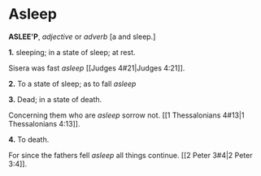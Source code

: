 # Asleep

**ASLEE'P**, _adjective_ or _adverb_ \[a and sleep.\]

**1.** sleeping; in a state of sleep; at rest.

Sisera was fast _asleep_ [[Judges 4#21|Judges 4:21]].

**2.** To a state of sleep; as to fall _asleep_

**3.** Dead; in a state of death.

Concerning them who are _asleep_ sorrow not. [[1 Thessalonians 4#13|1 Thessalonians 4:13]].

**4.** To death.

For since the fathers fell _asleep_ all things continue. [[2 Peter 3#4|2 Peter 3:4]].